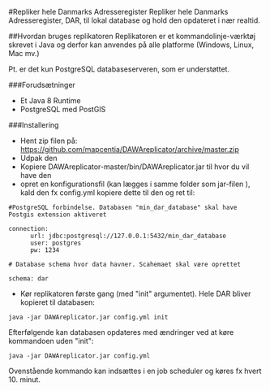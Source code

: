 #Repliker hele Danmarks Adresseregister
Repliker hele Danmarks Adresseregister, DAR, til lokal database og hold den opdateret i nær realtid.

##Hvordan bruges replikatoren
Replikatoren er et kommandolinje-værktøj skrevet i Java og derfor kan anvendes på alle platforme (Windows, Linux, Mac mv.)
 
Pt. er det kun PostgreSQL databaseserveren, som er understøttet.

###Forudsætninger
- Et Java 8 Runtime
- PostgreSQL med PostGIS

###Installering
- Hent zip filen på: https://github.com/mapcentia/DAWAreplicator/archive/master.zip
- Udpak den
- Kopiere DAWAreplicator-master/bin/DAWAreplicator.jar til hvor du vil have den
- opret en konfigurationsfil (kan lægges i samme folder som jar-filen ), kald den fx config.yml kopiere dette til den og ret til:



```
#PostgreSQL forbindelse. Databasen "min_dar_database" skal have Postgis extension aktiveret   

connection:
      url: jdbc:postgresql://127.0.0.1:5432/min_dar_database
      user: postgres
      pw: 1234

# Database schema hvor data havner. Scahemaet skal være oprettet   

schema: dar
```

- Kør replikatoren første gang (med "init" argumentet). Hele DAR bliver kopieret til databasen:
```
java -jar DAWAreplicator.jar config.yml init
```

Efterfølgende kan databasen opdateres med ændringer ved at køre kommandoen uden "init":
```
java -jar DAWAreplicator.jar config.yml
```

Ovenstående kommando kan indsættes i en job scheduler og køres fx hvert 10. minut. 